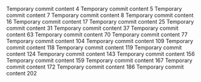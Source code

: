 Temporary commit content 4
Temporary commit content 5
Temporary commit content 7
Temporary commit content 8
Temporary commit content 16
Temporary commit content 17
Temporary commit content 25
Temporary commit content 31
Temporary commit content 37
Temporary commit content 63
Temporary commit content 70
Temporary commit content 77
Temporary commit content 104
Temporary commit content 109
Temporary commit content 118
Temporary commit content 119
Temporary commit content 124
Temporary commit content 143
Temporary commit content 156
Temporary commit content 159
Temporary commit content 167
Temporary commit content 172
Temporary commit content 186
Temporary commit content 202
